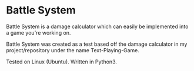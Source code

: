# Battle System

Battle System is a damage calculator which can easily be implemented into a game you're working on.

Battle System was created as a test based off the damage calculator in my
project/repository under the name Text-Playing-Game.

Tested on Linux (Ubuntu).
Written in Python3.
